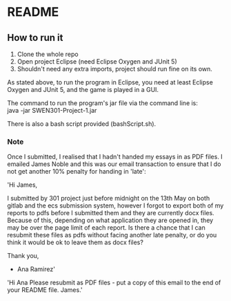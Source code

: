 # README


## How to run it
1. Clone the whole repo
2. Open project Eclipse (need Eclipse Oxygen and JUnit 5)
3. Shouldn't need any extra imports, project should run fine on its own.


As stated above, to run the program in Eclipse, you need at least Eclipse Oxygen and JUnit 5, and the game is played in a GUI.  

The command to run the program's jar file via the command line is:  
java -jar SWEN301-Project-1.jar  


There is also a bash script provided (bashScript.sh).



### Note
Once I submitted, I realised that I hadn't handed my essays in as PDF files. I emailed James Noble and this was our email transaction to ensure that I do not get another 10% penalty for handing in 'late':  

'Hi James,

I submitted by 301 project just before midnight on the 13th May on both gitlab and the ecs submission system, however I forgot to export both of my reports to pdfs before I submitted them and they are currently docx files. Because of this, depending on what application they are opened in, they may be over the page limit of each report.
Is there a chance that I can resubmit these files as pdfs without facing another late penalty, or do you think it would be ok to leave them as docx files?

Thank you,

- Ana Ramirez'  


'Hi Ana
Please resubmit as PDF files - put a copy of this email to the end of your README file. 
James.'